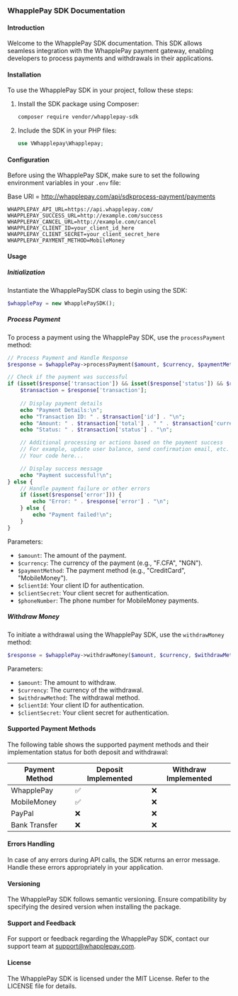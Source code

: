 
### WhapplePay SDK Documentation

#### Introduction
Welcome to the WhapplePay SDK documentation. This SDK allows seamless integration with the WhapplePay payment gateway, enabling developers to process payments and withdrawals in their applications.

#### Installation
To use the WhapplePay SDK in your project, follow these steps:
1. Install the SDK package using Composer:
   ```bash
   composer require vendor/whapplepay-sdk
   ```
2. Include the SDK in your PHP files:
   ```php
   use VWhapplepay\Whapplepay;
   ```

#### Configuration
Before using the WhapplePay SDK, make sure to set the following environment variables in your `.env` file:

Base URl = http://whapplepay.com/api/sdkprocess-payment/payments

```plaintext
WHAPPLEPAY_API_URL=https://api.whapplepay.com/
WHAPPLEPAY_SUCCESS_URL=http://example.com/success
WHAPPLEPAY_CANCEL_URL=http://example.com/cancel
WHAPPLEPAY_CLIENT_ID=your_client_id_here
WHAPPLEPAY_CLIENT_SECRET=your_client_secret_here
WHAPPLEPAY_PAYMENT_METHOD=MobileMoney  

```

#### Usage

##### Initialization
Instantiate the WhapplePaySDK class to begin using the SDK:
```php
$whapplePay = new WhapplePaySDK();
```

##### Process Payment
To process a payment using the WhapplePay SDK, use the `processPayment` method:
```php
// Process Payment and Handle Response
$response = $whapplePay->processPayment($amount, $currency, $paymentMethod, $clientId, $clientSecret, $phoneNumber);

// Check if the payment was successful
if (isset($response['transaction']) && isset($response['status']) && $response['status'] == 200) {
    $transaction = $response['transaction'];
    
    // Display payment details
    echo "Payment Details:\n";
    echo "Transaction ID: " . $transaction['id'] . "\n";
    echo "Amount: " . $transaction['total'] . " " . $transaction['currency'] . "\n";
    echo "Status: " . $transaction['status'] . "\n";

    // Additional processing or actions based on the payment success
    // For example, update user balance, send confirmation email, etc.
    // Your code here...

    // Display success message
    echo "Payment successful!\n";
} else {
    // Handle payment failure or other errors
    if (isset($response['error'])) {
        echo "Error: " . $response['error'] . "\n";
    } else {
        echo "Payment failed!\n";
    }
}
```
Parameters:
- `$amount`: The amount of the payment.
- `$currency`: The currency of the payment (e.g., "F.CFA", "NGN").
- `$paymentMethod`: The payment method (e.g., "CreditCard", "MobileMoney").
- `$clientId`: Your client ID for authentication.
- `$clientSecret`: Your client secret for authentication.
- `$phoneNumber`: The phone number for MobileMoney payments.

##### Withdraw Money
To initiate a withdrawal using the WhapplePay SDK, use the `withdrawMoney` method:
```php
$response = $whapplePay->withdrawMoney($amount, $currency, $withdrawMethod, $clientId, $clientSecret);
```
Parameters:
- `$amount`: The amount to withdraw.
- `$currency`: The currency of the withdrawal.
- `$withdrawMethod`: The withdrawal method.
- `$clientId`: Your client ID for authentication.
- `$clientSecret`: Your client secret for authentication.

#### Supported Payment Methods

The following table shows the supported payment methods and their implementation status for both deposit and withdrawal:

| Payment Method | Deposit Implemented | Withdraw Implemented |
|----------------|----------------------|----------------------|
| WhapplePay     | ✅                    | ❌                     |
| MobileMoney    | ✅                    | ❌                     |
| PayPal         | ❌                    | ❌                    |
| Bank Transfer  | ❌                    | ❌                    |


#### Errors Handling
In case of any errors during API calls, the SDK returns an error message. Handle these errors appropriately in your application.

#### Versioning
The WhapplePay SDK follows semantic versioning. Ensure compatibility by specifying the desired version when installing the package.

#### Support and Feedback
For support or feedback regarding the WhapplePay SDK, contact our support team at support@whapplepay.com.

#### License
The WhapplePay SDK is licensed under the MIT License. Refer to the LICENSE file for details.


